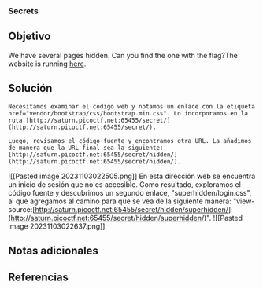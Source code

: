 ### Secrets
## Objetivo
We have several pages hidden. Can you find the one with the flag?The website is running [here](http://saturn.picoctf.net:65455/).
## Solución 
```shell
Necesitamos examinar el código web y notamos un enlace con la etiqueta href="vendor/bootstrap/css/bootstrap.min.css". Lo incorporamos en la ruta [http://saturn.picoctf.net:65455/secret/](http://saturn.picoctf.net:65455/secret/).

Luego, revisamos el código fuente y encontramos otra URL. La añadimos de manera que la URL final sea la siguiente: [http://saturn.picoctf.net:65455/secret/hidden/](http://saturn.picoctf.net:65455/secret/hidden/).
```
![[Pasted image 20231103022505.png]]
En esta dirección web se encuentra un inicio de sesión que no es accesible. Como resultado, exploramos el código fuente y descubrimos un segundo enlace, "superhidden/login.css", al que agregamos al camino para que se vea de la siguiente manera: "view-source:[http://saturn.picoctf.net:65455/secret/hidden/superhidden/](http://saturn.picoctf.net:65455/secret/hidden/superhidden/)".
![[Pasted image 20231103022637.png]]
## Notas adicionales
## Referencias
